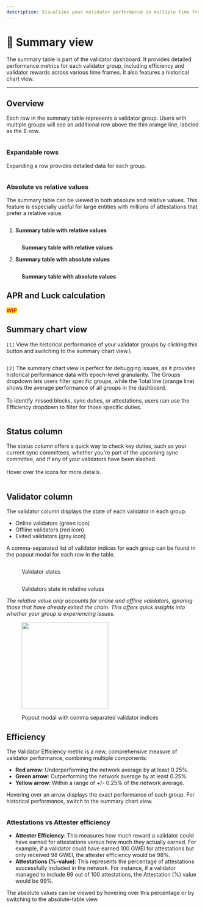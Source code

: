 ```yaml
---
description: Visualizes your validator performance in multiple time frames
---
```


# 🦸 Summary view

The summary table is part of the validator dashboard. It provides detailed performance metrics for each validator group, including efficiency and validator rewards across various time frames. It also features a historical chart view.

***

## Overview

Each row in the summary table represents a validator group. Users with multiple groups will see an additional row above the thin orange line, labeled as the Σ-row.

<figure><img src="../.gitbook/assets/image (222).png" alt=""><figcaption></figcaption></figure>

### Expandable rows

Expanding a row provides detailed data for each group.

<figure><img src="../.gitbook/assets/image (211).png" alt=""><figcaption></figcaption></figure>



### Absolute vs relative values

The summary table can be viewed in both absolute and relative values. This feature is especially useful for large entities with millions of attestations that prefer a relative value.

<figure><img src="../.gitbook/assets/image (197).png" alt=""><figcaption></figcaption></figure>

1. **Summary table with relative values**

<figure><img src="../.gitbook/assets/image (195).png" alt=""><figcaption><p><strong>Summary table with relative values</strong></p></figcaption></figure>



2. **Summary table with absolute values**

<figure><img src="../.gitbook/assets/image (194).png" alt=""><figcaption><p><strong>Summary table with absolute values</strong></p></figcaption></figure>

## APR and Luck calculation

<mark style="color:red;">**WIP**</mark>

## Summary chart view

`[1]` View the historical performance of your validator groups by clicking this button and switching to the summary chart view.\


<figure><img src="../.gitbook/assets/image (212).png" alt=""><figcaption></figcaption></figure>

`[2]` The summary chart view is perfect for debugging issues, as it provides historical performance data with epoch-level granularity. The Groups dropdown lets users filter specific groups, while the Total line (orange line) shows the average performance of all groups in the dashboard. \
\
To identify missed blocks, sync duties, or attestations, users can use the Efficiency dropdown to filter for those specific duties.

<figure><img src="../.gitbook/assets/image (213).png" alt=""><figcaption></figcaption></figure>

## Status column

The status column offers a quick way to check key duties, such as your current sync committees, whether you're part of the upcoming sync committee, and if any of your validators have been slashed. \
\
Hover over the icons for more details.

<figure><img src="../.gitbook/assets/image (223).png" alt=""><figcaption></figcaption></figure>

## Validator column

The validator column displays the state of each validator in each group:

* Online validators (green icon)
* Offline validators (red icon)
* Exited validators (gray icon)

A comma-separated list of validator indices for each group can be found in the popout modal for each row in the table.

<figure><img src="../.gitbook/assets/image (206).png" alt=""><figcaption><p>Validator states</p></figcaption></figure>

<figure><img src="../.gitbook/assets/image (224).png" alt=""><figcaption><p>Validators state in relative values</p></figcaption></figure>

_The relative value only accounts for online and offline validators, ignoring those that have already exited the chain. This offers quick insights into whether your group is experiencing issues._



<figure><img src="../.gitbook/assets/image (210).png" alt="" width="227"><figcaption><p>Popout modal with comma separated  validator indices</p></figcaption></figure>





## Efficiency

The Validator Efficiency metric is a new, comprehensive measure of validator performance, combining multiple components:

* **Red arrow**: Underperforming the network average by at least 0.25%.
* **Green arrow**: Outperforming the network average by at least 0.25%.
* **Yellow arrow**: Within a range of +/- 0.25% of the network average.

Hovering over an arrow displays the exact performance of each group. For historical performance, switch to the summary chart view.

<figure><img src="../.gitbook/assets/image (218).png" alt=""><figcaption></figcaption></figure>

### Attestations vs Attester efficiency

* **Attester Efficiency**: This measures how much reward a validator could have earned for attestations versus how much they actually earned. For example, if a validator could have earned 100 GWEI for attestations but only received 98 GWEI, the attester efficiency would be 98%.
* **Attestations (%-value)**: This represents the percentage of attestations successfully included in the network. For instance, if a validator managed to include 99 out of 100 attestations, the Attestation (%) value would be 99%.

The absolute values can be viewed by hovering over this percentage or by switching to the absolute-table view.

<figure><img src="../.gitbook/assets/image (198).png" alt=""><figcaption></figcaption></figure>











